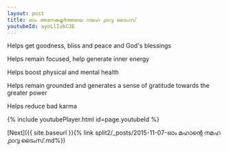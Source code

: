 ```yaml
---
layout: post
title: ഓം അനേകമൂർത്തയെ നമഹ ൧൦൮ ടൈംസ്
youtubeId: ayoLlIakC3E
---
```

 
 
Helps get goodness, bliss and peace and God's blessings
 
Helps remain focused, help generate inner energy 
 
Helps boost physical and mental health 
 
Helps remain grounded and generates a sense of gratitude towards the greater power 
 
Helps reduce bad karma
 
 
 
 


{% include youtubePlayer.html id=page.youtubeId %}
 
[Next]({{ site.baseurl }}{% link  split2/_posts/2015-11-07-ഓം മഹാന്റെ നമഹ ൧൦൮ ടൈംസ്.md%})
 
